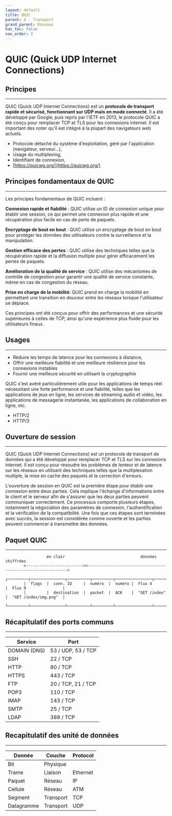 ```yaml
---
layout: default
title: QUIC
parent: 4 - Transport
grand_parent: Réseaux
has_toc: false
nav_order: 3
---
```


# QUIC (Quick UDP Internet Connections)

## Principes

---

QUIC (Quick UDP Internet Connections) est un **protocole de transport rapide et sécurisé, fonctionnant sur UDP mais en mode connecté**. Il a été développé par Google, puis repris par l'IETF en 2013, le protocole QUIC a été conçu pour remplacer TCP et TLS pour les connexions internet. Il est important des noter qu'il est intégré à la plupart des navigateurs web actuels.

- Protocole détaché du système d'exploitation, géré par l'application (navigateur, serveur...),
- Usage du multiplexing,
- Identifiant de connexion,
- [https://quicwg.org/](https://quicwg.org/)

## Principes fondamentaux de QUIC

---

Les principes fondamentaux de QUIC incluent :

**Connexion rapide et fiabilité** : QUIC utilise un ID de connexion unique pour établir une session, ce qui permet une connexion plus rapide et une récupération plus facile en cas de perte de paquets.

**Encryptage de bout en bout** : QUIC utilise un encryptage de bout en bout pour protéger les données des utilisateurs contre la surveillance et la manipulation.

**Gestion efficace des pertes** : QUIC utilise des techniques telles que la récupération rapide et la diffusion multiple pour gérer efficacement les pertes de paquets.

**Amélioration de la qualité de service** : QUIC utilise des mécanismes de contrôle de congestion pour garantir une qualité de service constante, même en cas de congestion du réseau.

**Prise en charge de la mobilité**: QUIC prend en charge la mobilité en permettant une transition en douceur entre les réseaux lorsque l'utilisateur se déplace.

Ces principes ont été conçus pour offrir des performances et une sécurité supérieures à celles de TCP, ainsi qu'une expérience plus fluide pour les utilisateurs finaux.

## Usages

---

- Réduire les temps de latence pour les connexions à distance,
- Offrir une meilleure fiabilité et une meilleure résilience pour les connexions instables
- Fournir une meilleure sécurité en utilisant la cryptographie

QUIC s'est avéré particulièrement utile pour les applications de temps réel nécessitant une forte performance et une fiabilité, telles que les applications de jeux en ligne, les services de streaming audio et vidéo, les applications de messagerie instantanée, les applications de collaboration en ligne, etc.

- HTTP/2
- HTTP/3

## Ouverture de session

---

QUIC (Quick UDP Internet Connections) est un protocole de transport de données qui a été développé pour remplacer TCP et TLS sur les connexions internet. Il est conçu pour résoudre les problèmes de lenteur et de latence sur les réseaux en utilisant des techniques telles que la multiplexation multiple, la mise en cache des paquets et la correction d'erreurs.

L'ouverture de session en QUIC est la première étape pour établir une connexion entre deux parties. Cela implique l'échange d'informations entre le client et le serveur afin de s'assurer que les deux parties peuvent communiquer correctement. Ce processus comporte plusieurs étapes, notamment la négociation des paramètres de connexion, l'authentification et la vérification de la compatibilité. Une fois que ces étapes sont terminées avec succès, la session est considérée comme ouverte et les parties peuvent commencer à transmettre des données.

## Paquet QUIC

---

```plaintext
                  en clair                                 données chiffrées
        <-------------------------><------------------------------------------------------------->
        ┌─────────┬───────────────┬──────────┬─────────┬────────────────┬────────────────────────┬
        |  flags  |  conn. ID     |  numéro  |  numéro |  Flux 4        |  Flux 9                |
        |         |  destination  |  packet  |  ACK    |  "GET /index"  |  "GET /index/img.png"  |
        └─────────┴───────────────┴──────────┴─────────┴────────────────┴────────────────────────┴
```

## Récapitulatif des ports communs

---

| Service      | Port               |
| ------------ | ------------------ |
| DOMAIN (DNS) | 53 / UDP, 53 / TCP |
| SSH          | 22 / TCP           |
| HTTP         | 80 / TCP           |
| HTTPS        | 443 / TCP          |
| FTP          | 20 / TCP, 21 / TCP |
| POP3         | 110 / TCP          |
| IMAP         | 143 / TCP          |
| SMTP         | 25 / TCP           |
| LDAP         | 389 / TCP          |

## Recapitulatif des unité de données

---

| Donnée     | Couche    | Protocol |
| ---------- | --------- | -------- |
| Bit        | Physique  |          |
| Trame      | Liaison   | Ethernet |
| Paquet     | Réseau    | IP       |
| Cellule    | Réseau    | ATM      |
| Segment    | Transport | TCP      |
| Datagramme | Transport | UDP      |
